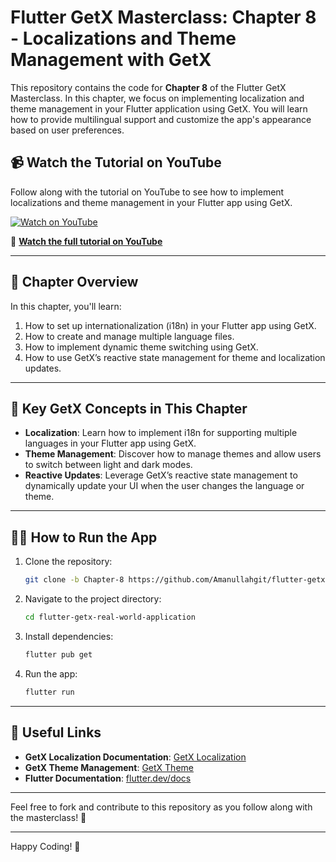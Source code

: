 # Flutter GetX Masterclass: Chapter 8 - Localizations and Theme Management with GetX

This repository contains the code for **Chapter 8** of the Flutter GetX Masterclass. In this chapter, we focus on implementing localization and theme management in your Flutter application using GetX. You will learn how to provide multilingual support and customize the app's appearance based on user preferences.

## 📹 Watch the Tutorial on YouTube

Follow along with the tutorial on YouTube to see how to implement localizations and theme management in your Flutter app using GetX.

[![Watch on YouTube](https://img.youtube.com/vi/X7EjiQEmrBI/0.jpg)](https://www.youtube.com/watch?v=X7EjiQEmrBI&t=2953s)

🔗 **[Watch the full tutorial on YouTube](https://www.youtube.com/watch?v=X7EjiQEmrBI)**

---

## 📝 Chapter Overview

In this chapter, you'll learn:
1. How to set up internationalization (i18n) in your Flutter app using GetX.
2. How to create and manage multiple language files.
3. How to implement dynamic theme switching using GetX.
4. How to use GetX’s reactive state management for theme and localization updates.

---

## 🔗 Key GetX Concepts in This Chapter

- **Localization**: Learn how to implement i18n for supporting multiple languages in your Flutter app using GetX.
- **Theme Management**: Discover how to manage themes and allow users to switch between light and dark modes.
- **Reactive Updates**: Leverage GetX’s reactive state management to dynamically update your UI when the user changes the language or theme.

---

## 🧑‍💻 How to Run the App

1. Clone the repository:
    ```bash
    git clone -b Chapter-8 https://github.com/Amanullahgit/flutter-getx-real-world-application.git
    ```
2. Navigate to the project directory:
    ```bash
    cd flutter-getx-real-world-application
    ```
3. Install dependencies:
    ```bash
    flutter pub get
    ```
4. Run the app:
    ```bash
    flutter run
    ```

---

## 🔗 Useful Links

- **GetX Localization Documentation**: [GetX Localization](https://pub.dev/packages/get#localization)
- **GetX Theme Management**: [GetX Theme](https://pub.dev/packages/get#theme)
- **Flutter Documentation**: [flutter.dev/docs](https://flutter.dev/docs)

---

Feel free to fork and contribute to this repository as you follow along with the masterclass! 🚀

---

Happy Coding! 🎉
